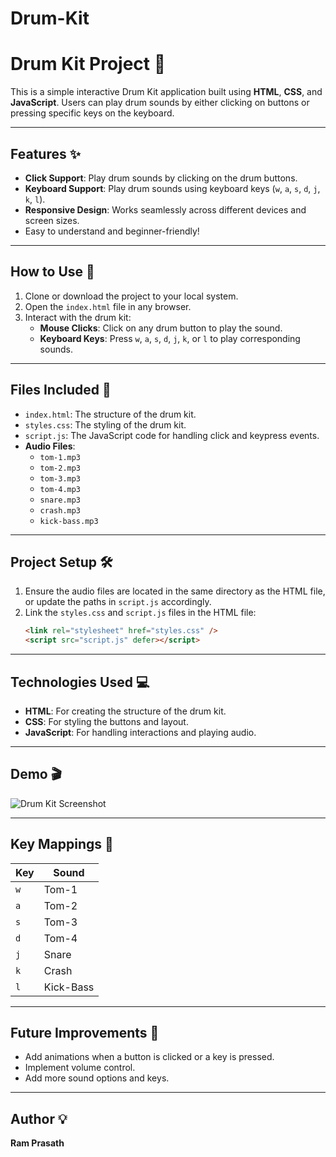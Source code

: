 # Drum-Kit

# Drum Kit Project 🎵

This is a simple interactive Drum Kit application built using **HTML**, **CSS**, and **JavaScript**. Users can play drum sounds by either clicking on buttons or pressing specific keys on the keyboard.

---

## Features ✨

- **Click Support**: Play drum sounds by clicking on the drum buttons.
- **Keyboard Support**: Play drum sounds using keyboard keys (`w`, `a`, `s`, `d`, `j`, `k`, `l`).
- **Responsive Design**: Works seamlessly across different devices and screen sizes.
- Easy to understand and beginner-friendly!

---

## How to Use 🥁

1. Clone or download the project to your local system.
2. Open the `index.html` file in any browser.
3. Interact with the drum kit:
   - **Mouse Clicks**: Click on any drum button to play the sound.
   - **Keyboard Keys**: Press `w`, `a`, `s`, `d`, `j`, `k`, or `l` to play corresponding sounds.

---

## Files Included 📁

- `index.html`: The structure of the drum kit.
- `styles.css`: The styling of the drum kit.
- `script.js`: The JavaScript code for handling click and keypress events.
- **Audio Files**:
  - `tom-1.mp3`
  - `tom-2.mp3`
  - `tom-3.mp3`
  - `tom-4.mp3`
  - `snare.mp3`
  - `crash.mp3`
  - `kick-bass.mp3`

---

## Project Setup 🛠️

1. Ensure the audio files are located in the same directory as the HTML file, or update the paths in `script.js` accordingly.
2. Link the `styles.css` and `script.js` files in the HTML file:
   ```html
   <link rel="stylesheet" href="styles.css" />
   <script src="script.js" defer></script>
   ```

---

## Technologies Used 💻

- **HTML**: For creating the structure of the drum kit.
- **CSS**: For styling the buttons and layout.
- **JavaScript**: For handling interactions and playing audio.

---

## Demo 🎬

![Drum Kit Screenshot](demo.png)

---

## Key Mappings 🎹

| Key | Sound     |
| --- | --------- |
| `w` | Tom-1     |
| `a` | Tom-2     |
| `s` | Tom-3     |
| `d` | Tom-4     |
| `j` | Snare     |
| `k` | Crash     |
| `l` | Kick-Bass |

---

## Future Improvements 🚀

- Add animations when a button is clicked or a key is pressed.
- Implement volume control.
- Add more sound options and keys.

---

## Author 💡

**Ram Prasath**  

